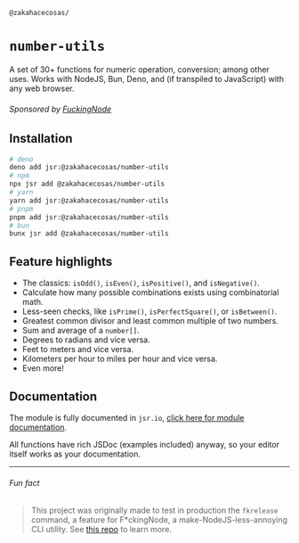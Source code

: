 <!-- markdownlint-disable md001 md041 -->

`@zakahacecosas/`

# `number-utils`

A set of 30+ functions for numeric operation, conversion; among other uses. Works with NodeJS, Bun, Deno, and (if transpiled to JavaScript) with any web browser.

###### Sponsored by [FuckingNode](#fun-fact)

## Installation

```bash
# deno
deno add jsr:@zakahacecosas/number-utils
# npm
npx jsr add @zakahacecosas/number-utils
# yarn
yarn add jsr:@zakahacecosas/number-utils
# pnpm
pnpm add jsr:@zakahacecosas/number-utils
# bun
bunx jsr add @zakahacecosas/number-utils
```

## Feature highlights

- The classics: `isOdd()`, `isEven()`, `isPositive()`, and `isNegative()`.
- Calculate how many possible combinations exists using combinatorial math.
- Less-seen checks, like `isPrime()`, `isPerfectSquare()`, or `isBetween()`.
- Greatest common divisor and least common multiple of two numbers.
- Sum and average of a `number[]`.
- Degrees to radians and vice versa.
- Feet to meters and vice versa.
- Kilometers per hour to miles per hour and vice versa.
- Even more!

## Documentation

The module is fully documented in `jsr.io`, [click here for module documentation](https://jsr.io/@zakahacecosas/number-utils/doc/).

All functions have rich JSDoc (examples included) anyway, so your editor itself works as your documentation.

---

###### Fun fact

> This project was originally made to test in production the `fkrelease` command, a feature for F\*ckingNode, a make-NodeJS-less-annoying CLI utility. See [this repo](https://github.com/FuckingNode/FuckingNode) to learn more.
